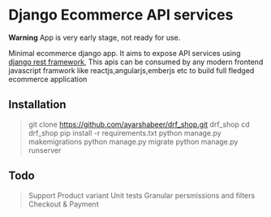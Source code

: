 # Django Ecommerce API services

**Warning** App is very early stage, not ready for use.

Minimal ecommerce django app. It aims to expose API services using [django rest framework](www.django-rest-framework.org/), This apis can be consumed by  any modern frontend javascript framwork like reactjs,angularjs,emberjs etc  to build full fledged ecommerce application

## Installation
> git clone https://github.com/ayarshabeer/drf_shop.git drf_shop
> cd drf_shop
> pip install -r requirements.txt
> python manage.py makemigrations
> python manage.py migrate
> python manage.py runserver

## Todo
> Support Product variant
> Unit tests
> Granular persmissions and filters
> Checkout & Payment

